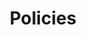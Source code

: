 ---
title: Policies
linkTitle: Policies
description: Explains the operational policies.
cascade:
  type: docs
menu:
  main:
    weight: 40
    name: Policies
    pre: '<i class="fa-solid fa-robot"></i>'
--- 